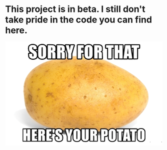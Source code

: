 # This project is in beta. I still don't take pride in the code you can find here. 

![sorry](../Images_docs/sorry.png)

